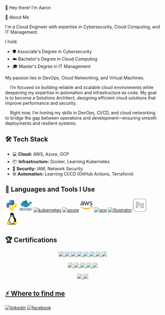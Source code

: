 👋 Hey there! I'm Aaron <br>

🚀 About Me


I'm a Cloud Engineer with expertise in Cybersecurity, Cloud Computing, and IT Management.

I hold:
- 🛡️ Associate's Degree in Cybersecurity
- ☁️ Bachelor's Degree in Cloud Computing
- 🎓 Master's Degree in IT Management

My passion lies in DevOps, Cloud Networking, and Virtual Machines. 

<p>&nbsp;&nbsp;&nbsp;&nbsp;I’m focused on building reliable and scalable cloud environments while deepening my expertise in automation and infrastructure as code. My goal is to become a Solutions Architect, designing efficient cloud solutions that improve performance and security.</p>  

<p>&nbsp;&nbsp;&nbsp;&nbsp;Right now, I’m honing my skills in DevOps, CI/CD, and cloud networking to bridge the gap between operations and development—ensuring smooth deployments and resilient systems.</p>


## 🛠 Tech Stack  
- 💻 **Cloud:** AWS, Azure, GCP  
- 📦 **Infrastructure:** Docker, Learning Kubernetes  
- 🔐 **Security:** IAM, Network Security  
- ⚙️ **Automation:** Learning CI/CD (GitHub Actions, Terraform)

  
<h2>🚀 Languages and Tools I Use</h2>
<p><a target="_blank" href="https://raw.githubusercontent.com/devicons/devicon/master/icons/python/python-original.svg" style="display: inline-block;"><img src="https://raw.githubusercontent.com/devicons/devicon/master/icons/python/python-original.svg" alt="python" width="42" height="42" /></a>
<a target="_blank" href="https://raw.githubusercontent.com/devicons/devicon/master/icons/docker/docker-original-wordmark.svg" style="display: inline-block;"><img src="https://raw.githubusercontent.com/devicons/devicon/master/icons/docker/docker-original-wordmark.svg" alt="docker" width="42" height="42" /></a>
<a target="_blank" href="https://www.vectorlogo.zone/logos/kubernetes/kubernetes-icon.svg" style="display: inline-block;"><img src="https://www.vectorlogo.zone/logos/kubernetes/kubernetes-icon.svg" alt="kubernetes" width="42" height="42" /></a>
<a target="_blank" href="https://www.vectorlogo.zone/logos/microsoft_azure/microsoft_azure-icon.svg" style="display: inline-block;"><img src="https://www.vectorlogo.zone/logos/microsoft_azure/microsoft_azure-icon.svg" alt="azure" width="42" height="42" /></a>
<a target="_blank" href="https://raw.githubusercontent.com/devicons/devicon/master/icons/amazonwebservices/amazonwebservices-original-wordmark.svg" style="display: inline-block;"><img src="https://raw.githubusercontent.com/devicons/devicon/master/icons/amazonwebservices/amazonwebservices-original-wordmark.svg" alt="aws" width="42" height="42" /></a>
<a target="_blank" href="https://www.vectorlogo.zone/logos/google_cloud/google_cloud-icon.svg" style="display: inline-block;"><img src="https://www.vectorlogo.zone/logos/google_cloud/google_cloud-icon.svg" alt="gcp" width="42" height="42" /></a>
<a target="_blank" href="https://www.vectorlogo.zone/logos/adobe_illustrator/adobe_illustrator-icon.svg" style="display: inline-block;"><img src="https://www.vectorlogo.zone/logos/adobe_illustrator/adobe_illustrator-icon.svg" alt="illustrator" width="42" height="42" /></a>
<a target="_blank" href="https://raw.githubusercontent.com/devicons/devicon/master/icons/photoshop/photoshop-line.svg" style="display: inline-block;"><img src="https://raw.githubusercontent.com/devicons/devicon/master/icons/photoshop/photoshop-line.svg" alt="photoshop" width="42" height="42" /></a>
<a target="_blank" href="https://raw.githubusercontent.com/devicons/devicon/master/icons/linux/linux-original.svg" style="display: inline-block;"><img src="https://raw.githubusercontent.com/devicons/devicon/master/icons/linux/linux-original.svg" alt="linux" width="42" height="42" /></a></p>


## 🏆 Certifications  

<div align="center">
  <a href="https://www.credly.com/badges/bd080c3e-227c-4c5d-bf7a-ff2ea3a30687" target="_blank">
  <img src="https://images.credly.com/size/340x340/images/f0d3fbb9-bfa7-4017-9989-7bde8eaf42b1/image.png" width="100">
</a>
  <a href="https://www.credly.com/badges/1f7f9125-89ed-4a48-ae20-0eebfddb246a" target="_blank">
  <img src="https://images.credly.com/size/340x340/images/336eebfc-0ac3-4553-9a67-b402f491f185/azure-administrator-associate-600x600.png" width="100">
  
  <a href="https://www.credly.com/badges/fb793a28-7c20-4e0c-935f-e15ec57d81ee">
  <img src="https://images.credly.com/images/80c95f74-dcf0-43fc-a437-053a598feb05/blob" width="100">

  <a href="https://www.credly.com/badges/9c44a35d-744d-4946-ad5a-336598d060d5">
  <img src="https://images.credly.com/size/340x340/images/b2e3c623-cc4a-4f0c-8a3b-aa6231e138fe/blob" width="100">
  
  <a href="https://www.credly.com/badges/656a32e3-ff4d-4ed2-930d-a5110fffa181">
  <img src="https://images.credly.com/size/340x340/images/c70ba73e-3c8a-46fa-9d60-4a9af94ad662/blob" width="100">
  
  <a href="https://www.credly.com/badges/2b35af9e-5466-406d-80d6-2fc22aae2a8b">
  <img src="https://images.credly.com/size/340x340/images/f6d62c5d-1e1d-4de6-92ee-8dc8c80b1c7b/blob" width="100">
  
  <a href="https://www.credly.com/badges/acfe5297-8a97-4435-8dbe-892eb7e6979e">
  <img src="https://images.credly.com/size/340x340/images/80d8a06a-c384-42bf-ad36-db81bce5adce/blob" width="100">
  
  <a href="https://www.credly.com/badges/3bff5d32-869a-40d4-8432-995b5bd1729d">
  <img src="https://images.credly.com/size/340x340/images/dbc9a5b0-1650-4b8d-a6a6-6dba09d09509/blob" width="100">
  
  
</div>

<br>

<div align="center">

  <a href="https://www.credly.com/badges/a1d50047-6f75-4b63-b53f-fd80326e4178">
  <img src="https://images.credly.com/size/340x340/images/9f54bf46-dc18-408c-a74e-2637facd1856/CompTIA_CSCP.png" width="100">
  
  <a href="https://www.credly.com/badges/f35d1a10-4d4f-46dd-9c24-ecd2037dd924">
  <img src="https://images.credly.com/size/340x340/images/18218ce6-e7d4-4479-9500-b7499645b763/CompTIA_CCAP.png" width="100">

  <a href="https://www.credly.com/badges/22c34749-f83e-4344-b413-ad7f0932ea0c">
  <img src="https://images.credly.com/size/340x340/images/7f7657b9-4d1b-4b8d-b5ee-5fdf6d7ccd71/04294_CompTIA_Cert_Badges_Specialist_-_CIOS.png" width="100">

  <a href="https://www.credly.com/badges/5c27ab76-e6b4-4897-af89-60ee57f8b7d5">
  <img src="https://images.credly.com/size/340x340/images/8090280a-311f-425f-a1cd-a32770b5a444/CompTIA_CSIS.png" width="100">
  
  <a href="https://www.credly.com/badges/6971b3d7-1a30-4bd3-9014-eabfcd6bd35b">
  <img src="https://images.credly.com/size/340x340/images/1d7f03e6-9f1b-4262-a79c-d4d4a6761b63/CompTIA_ITFund.png" width="100">

  
</div>

<br>

<div align="center">
  <a href="https://catalog-education.oracle.com/ords/certview/sharebadge?id=E72DC4C27097C3D0BDF1C616E505F1DC6FBC2C6674D414A3134EE52CEE63785C">
  <img src="https://brm-workforce.oracle.com/pdf/certview/images/OCI2024DCFA.png" width="200">

  <a href="https://catalog-education.oracle.com/ords/certview/sharebadge?id=E72DC4C27097C3D0BDF1C616E505F1DC8308AD1CE0BD4A297DC2CFA7674A6843">
  <img src="https://brm-workforce.oracle.com/pdf/certview/images/OCI2024FNDCFA.png" width="200">
  
  
</div>


<h2>⚡️ Where to find me</h2>
<p><a target="_blank" href="https://www.linkedin.com/in/aaronglunt/" style="display: inline-block;"><img src="https://img.shields.io/badge/linkedin-logo?style=for-the-badge&logo=linkedin&logoColor=white&color=%230a77b6" alt="linkedin" /></a>
<a target="_blank" href="https://www.facebook.com/Aaronglunt" style="display: inline-block;"><img src="https://img.shields.io/badge/facebook-logo?style=for-the-badge&logo=facebook&logoColor=white&color=%230866ff" alt="facebook" /></a></p>
